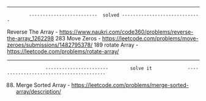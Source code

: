 _______________________________________________________________________________________________________________________________
            -------------------------  solved -----------------------------
Reverse The Array - https://www.naukri.com/code360/problems/reverse-the-array_1262298
283 Move Zeros     -  https://leetcode.com/problems/move-zeroes/submissions/1482795378/
189 rotate Array -  https://leetcode.com/problems/rotate-array/










_______________________________________________________________________________________________________________________________
                  -----------------------        solve it             ----------------------------------------






88. Merge Sorted Array - https://leetcode.com/problems/merge-sorted-array/description/ 
